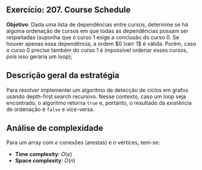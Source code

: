 ## Exercício: 207. Course Schedule
**Objetivo**: Dada uma lista de dependências entre cursos, determine se há alguma ordenação de cursos em que todas as dependências possam ser respeitadas (suponha que o curso $1$ exige a conclusão do curso $0$. Se houver apenas essa dependência, a ordem $0 \rarr 1$ é válida. Porém, caso o curso $0$ precise também do curso $1$ é impossível ordenar esses cursos, pois isso geraria um loop);

## Descrição geral da estratégia
Para resolver implementei um algoritmo de detecção de ciclos em grafos usando depth-first search recursivo. Nesse contexto, caso um loop seja encontrado, o algoritmo retorna `true` e, portanto, o resultado da existência de ordenação é `false` e vice-versa.

## Análise de complexidade
Para um array com $e$ conexões (arestas) e $n$ vértices, tem-se:
- **Time complexity**: $O(e)$
- **Space complexity**: $O(n)$